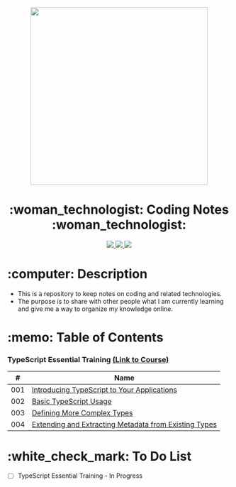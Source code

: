 <div id="header" align="center">

  <img src="https://i.imgur.com/v2YYEF9.png" height="400">

</div>

<div align="center">
   <h1>:woman_technologist: Coding Notes :woman_technologist:</h1>
   <a href="http://steviecodes.com" target="_blank">
      <img src="https://img.shields.io/badge/-Portfolio_-darkgreen?style=for-the-badge&logo=medium"/>
   </a>
   <a href="https://www.linkedin.com/in/stevie-militello/" target="_blank">
      <img src="https://img.shields.io/badge/-Linkedin-blue?style=for-the-badge&``logo=Linkedin&logoColor=white">
   </a> 
   <a href="mailto:steviemilitello@gmail.com" target="_blank">
      <img src="https://img.shields.io/badge/-Email-c14438?style=for-the-badge&logo=Gmail&``logoColor=white">
   </a>
</div>

<h1>:computer: Description</h1>

- This is a repository to keep notes on coding and related technologies.
- The purpose is to share with other people what I am currently learning and give me a way to organize my knowledge online.

<h1>:memo: Table of Contents</h1>

<h3>TypeScript Essential Training <a href="https://www.linkedin.com/learning/typescript-essential-training/">(Link to Course)</a></h3>

| #   | Name                                                                                                                                              |
| --- | ------------------------------------------------------------------------------------------------------------------------------------------------- |
| 001 | [Introducing TypeScript to Your Applications](typescript-essential-training/1-introducing-typescript-to-your-applications.md)                     |
| 002 | [Basic TypeScript Usage](typescript-essential-training/2-basic-typescript-usage.md)                                                               |
| 003 | [Defining More Complex Types](typescript-essential-training/3-defining-more-complex-types.md)                                                     |
| 004 | [Extending and Extracting Metadata from Existing Types](typescript-essential-training/4-extending-and-extracting-metadata-from-existing-types.md) |

<h1>:white_check_mark: To Do List</h1>

- [ ] TypeScript Essential Training - In Progress
